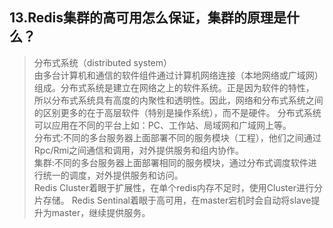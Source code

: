 ## 13.Redis集群的高可用怎么保证，集群的原理是什么？
>分布式系统（distributed system）              
 由多台计算机和通信的软件组件通过计算机网络连接（本地网络或广域网）组成。分布式系统是建立在网络之上的软件系统。正是因为软件的特性，
>所以分布式系统具有高度的内聚性和透明性。因此，网络和分布式系统之间的区别更多的在于高层软件（特别是操作系统），而不是硬件。
>分布式系统可以应用在不同的平台上如：PC、工作站、局域网和广域网上等。                    
 分布式:不同的多台服务器上面部署不同的服务模块（工程），他们之间通过Rpc/Rmi之间通信和调用，对外提供服务和组内协作。              
 集群:不同的多台服务器上面部署相同的服务模块，通过分布式调度软件进行统一的调度，对外提供服务和访问。                    
>Redis Cluster着眼于扩展性，在单个redis内存不足时，使用Cluster进行分片存储。
 Redis Sentinal着眼于高可用，在master宕机时会自动将slave提升为master，继续提供服务。

